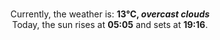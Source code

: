 <p  align="center"><br/>Currently, the weather is: <b> 13°C, <i>overcast clouds</i></b></br>Today, the sun rises at <b>05:05</b> and sets at <b>19:16</b>.</p>